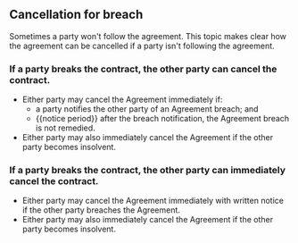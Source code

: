 ## Cancellation for breach

Sometimes a party won't follow the agreement.  This topic makes clear how the agreement can be cancelled if a party isn't following the agreement.

### If a party breaks the contract, the other party can cancel the contract.

- Either party may cancel the Agreement immediately if:
	- a party notifies the other party of an Agreement breach; and
	- {{notice period}} after the breach notification, the Agreement breach is not remedied.
- Either party may also immediately cancel the Agreement if the other party becomes insolvent.

### If a party breaks the contract, the other party can immediately cancel the contract.

- Either party may cancel the Agreement immediately with written notice if the other party breaches the Agreement.
- Either party may also immediately cancel the Agreement if the other party becomes insolvent.
